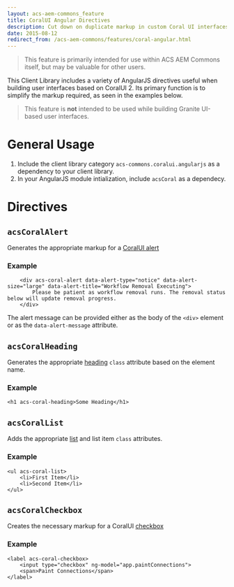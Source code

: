 ```yaml
---
layout: acs-aem-commons_feature
title: CoralUI Angular Directives
description: Cut down on duplicate markup in custom Coral UI interfaces
date: 2015-08-12
redirect_from: /acs-aem-commons/features/coral-angular.html
---
```


> This feature is primarily intended for use within ACS AEM Commons itself, but may be valuable for other users.

This Client Library includes a variety of AngularJS directives useful when building user interfaces based on CoralUI 2. Its primary function is to simplify the markup required, as seen in the examples below.

> This feature is **not** intended to be used while building Granite UI-based user interfaces.

# General Usage

1. Include the client library category `acs-commons.coralui.angularjs` as a dependency to your client library.
2. In your AngularJS module intialization, include `acsCoral` as a dependecy.

# Directives

## `acsCoralAlert`

Generates the appropriate markup for a [CoralUI alert](http://docs.adobe.com/docs/en/aem/6-0/develop/ref/coral-ui/docs/2.1.2-aem600-015/alert.html)

### Example

        <div acs-coral-alert data-alert-type="notice" data-alert-size="large" data-alert-title="Workflow Removal Executing">
            Please be patient as workflow removal runs. The removal status below will update removal progress.
        </div>

The alert message can be provided either as the body of the `<div>` element or as the `data-alert-message` attribute.

## `acsCoralHeading`

Generates the appropriate [heading](http://docs.adobe.com/docs/en/aem/6-0/develop/ref/coral-ui/docs/2.1.2-aem600-015/heading.html) `class` attribute based on the element name.

### Example

    <h1 acs-coral-heading>Some Heading</h1>

## `acsCoralList`

Adds the appropriate [list](http://docs.adobe.com/docs/en/aem/6-0/develop/ref/coral-ui/docs/2.1.2-aem600-015/list.html) and list item `class` attributes.

### Example

    <ul acs-coral-list>
        <li>First Item</li>
        <li>Second Item</li>
    </ul>

## `acsCoralCheckbox`

Creates the necessary markup for a CoralUI [checkbox](http://docs.adobe.com/docs/en/aem/6-0/develop/ref/coral-ui/docs/2.1.2-aem600-015/checkbox.html)

### Example

    <label acs-coral-checkbox>
        <input type="checkbox" ng-model="app.paintConnections">
        <span>Paint Connections</span>
    </label>
